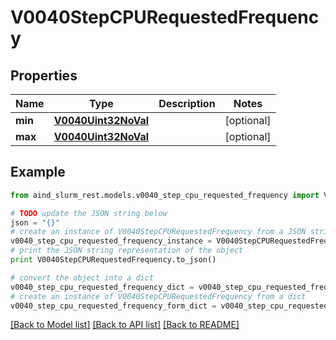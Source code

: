 # V0040StepCPURequestedFrequency


## Properties

Name | Type | Description | Notes
------------ | ------------- | ------------- | -------------
**min** | [**V0040Uint32NoVal**](V0040Uint32NoVal.md) |  | [optional] 
**max** | [**V0040Uint32NoVal**](V0040Uint32NoVal.md) |  | [optional] 

## Example

```python
from aind_slurm_rest.models.v0040_step_cpu_requested_frequency import V0040StepCPURequestedFrequency

# TODO update the JSON string below
json = "{}"
# create an instance of V0040StepCPURequestedFrequency from a JSON string
v0040_step_cpu_requested_frequency_instance = V0040StepCPURequestedFrequency.from_json(json)
# print the JSON string representation of the object
print V0040StepCPURequestedFrequency.to_json()

# convert the object into a dict
v0040_step_cpu_requested_frequency_dict = v0040_step_cpu_requested_frequency_instance.to_dict()
# create an instance of V0040StepCPURequestedFrequency from a dict
v0040_step_cpu_requested_frequency_form_dict = v0040_step_cpu_requested_frequency.from_dict(v0040_step_cpu_requested_frequency_dict)
```
[[Back to Model list]](../README.md#documentation-for-models) [[Back to API list]](../README.md#documentation-for-api-endpoints) [[Back to README]](../README.md)


